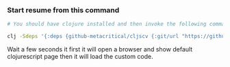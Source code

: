 ### Start resume from this command 
```sh
# You should have clojure installed and then invoke the following command

clj -Sdeps '{:deps {github-metacritical/cljscv {:git/url "https://github.com/metacritical/cljscv" :sha "78da9deeaefb79ba5f2f99de1d983221e6e714df"}}}' -m figwheel.main -co '{:main resume.core}' -r
```

Wait a few seconds it first it will open a browser and show default clojurescript 
page then it will load the custom code.

